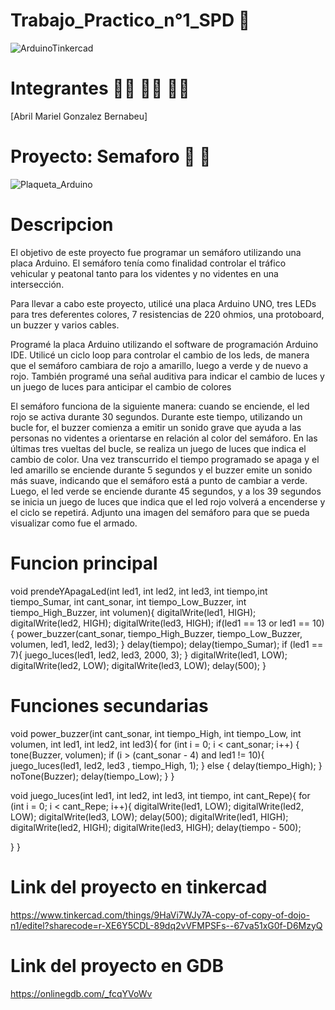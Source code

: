 # Trabajo_Practico_n°1_SPD 🤖
![ArduinoTinkercad](https://user-images.githubusercontent.com/131720798/234136882-1d2f7633-e589-464f-85e3-a03955c779ee.jpg)

# Integrantes 👩‍🎓 👨‍🎓 👨‍🎓
[Abril Mariel Gonzalez Bernabeu]

# Proyecto: Semaforo 🚦 🚦 
![Plaqueta_Arduino](https://user-images.githubusercontent.com/131720798/234137513-a1cdb3da-d713-4e2f-8134-00bdde433fa4.png)

# Descripcion 
El objetivo de este proyecto fue programar un semáforo utilizando una placa Arduino. El semáforo tenía como finalidad controlar el tráfico vehicular y peatonal tanto para los videntes y no videntes en una intersección.

Para llevar a cabo este proyecto, utilicé una placa Arduino UNO, tres LEDs para tres deferentes colores, 7 resistencias de 220 ohmios, una protoboard, un buzzer y varios cables.

Programé la placa Arduino utilizando el software de programación Arduino IDE. Utilicé un ciclo loop para controlar el cambio de los leds, de manera que el semáforo cambiara de rojo a amarillo, luego a verde y de nuevo a rojo. También programé una señal auditiva para indicar el cambio de luces y un juego de luces para anticipar el cambio de colores

El semáforo funciona de la siguiente manera: cuando se enciende, el led rojo se activa durante 30 segundos. Durante este tiempo, utilizando un bucle for, el buzzer comienza a emitir un sonido grave que ayuda a las personas no videntes a orientarse en relación al color del semáforo. En las últimas tres vueltas del bucle, se realiza un juego de luces que indica el cambio de color. Una vez transcurrido el tiempo programado se apaga y el led amarillo se enciende durante 5 segundos y el buzzer emite un sonido más suave, indicando que el semáforo está a punto de cambiar a verde. Luego, el led verde se enciende durante 45 segundos, y a los 39 segundos se inicia un juego de luces que indica que el led rojo volverá a encenderse y el ciclo se repetirá.
Adjunto una imagen del semáforo para que se pueda visualizar como fue el armado.

# Funcion principal

void prendeYApagaLed(int led1, int led2, int led3, int tiempo,int tiempo_Sumar, int cant_sonar, int tiempo_Low_Buzzer, int tiempo_High_Buzzer, int volumen){
  digitalWrite(led1, HIGH);
  digitalWrite(led2, HIGH);
  digitalWrite(led3, HIGH);
  if(led1 == 13 or led1 == 10){
  	power_buzzer(cant_sonar, tiempo_High_Buzzer, tiempo_Low_Buzzer, volumen, led1, led2, led3);
  }
  delay(tiempo);
  delay(tiempo_Sumar);
  if (led1 == 7){
    juego_luces(led1, led2, led3, 2000, 3); 
  }
   digitalWrite(led1, LOW);
   digitalWrite(led2, LOW);
   digitalWrite(led3, LOW);
   delay(500); 
}

# Funciones secundarias

void power_buzzer(int cant_sonar, int tiempo_High, int tiempo_Low, int volumen, int led1, int led2, int led3){
  for (int i = 0; i < cant_sonar; i++) {
  	tone(Buzzer, volumen);
    if (i > (cant_sonar - 4) and led1 != 10){
    	juego_luces(led1, led2, led3 , tiempo_High, 1);
    } else {
      delay(tiempo_High);
    }
  	noTone(Buzzer);
    delay(tiempo_Low);
  }
}

void juego_luces(int led1, int led2, int led3, int tiempo, int cant_Repe){
  for (int i = 0; i < cant_Repe; i++){
  	digitalWrite(led1, LOW);
    digitalWrite(led2, LOW);
    digitalWrite(led3, LOW);
  	delay(500);
  	digitalWrite(led1, HIGH);
    digitalWrite(led2, HIGH);
    digitalWrite(led3, HIGH);
  	delay(tiempo - 500);
    
  }
}

# Link del proyecto en tinkercad

https://www.tinkercad.com/things/9HaVi7WJy7A-copy-of-copy-of-dojo-n1/editel?sharecode=r-XE6Y5CDL-89dq2vVFMPSFs--67va51xG0f-D6MzyQ

# Link del proyecto en GDB

https://onlinegdb.com/_fcqYVoWv
